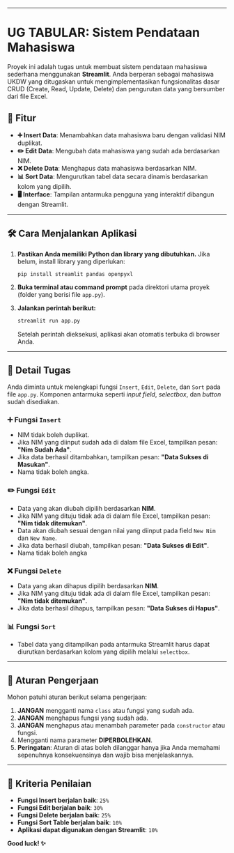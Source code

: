 -----

# UG TABULAR: Sistem Pendataan Mahasiswa

Proyek ini adalah tugas untuk membuat sistem pendataan mahasiswa sederhana menggunakan **Streamlit**. Anda berperan sebagai mahasiswa UKDW yang ditugaskan untuk mengimplementasikan fungsionalitas dasar CRUD (Create, Read, Update, Delete) dan pengurutan data yang bersumber dari file Excel.

## 🚀 Fitur

  - **➕ Insert Data**: Menambahkan data mahasiswa baru dengan validasi NIM duplikat.
  - **✏️ Edit Data**: Mengubah data mahasiswa yang sudah ada berdasarkan NIM.
  - **❌ Delete Data**: Menghapus data mahasiswa berdasarkan NIM.
  - **📊 Sort Data**: Mengurutkan tabel data secara dinamis berdasarkan kolom yang dipilih.
  - **🖥️ Interface**: Tampilan antarmuka pengguna yang interaktif dibangun dengan Streamlit.

-----

## 🛠️ Cara Menjalankan Aplikasi

1.  **Pastikan Anda memiliki Python dan library yang dibutuhkan.** Jika belum, install library yang diperlukan:

    ```bash
    pip install streamlit pandas openpyxl
    ```

2.  **Buka terminal atau command prompt** pada direktori utama proyek (folder yang berisi file `app.py`).

3.  **Jalankan perintah berikut:**

    ```bash
    streamlit run app.py
    ```

    Setelah perintah dieksekusi, aplikasi akan otomatis terbuka di browser Anda.

-----

## 📝 Detail Tugas

Anda diminta untuk melengkapi fungsi `Insert`, `Edit`, `Delete`, dan `Sort` pada file `app.py`. Komponen antarmuka seperti *input field*, *selectbox*, dan *button* sudah disediakan.

### ➕ Fungsi `Insert`

  - NIM tidak boleh duplikat.
  - Jika NIM yang diinput sudah ada di dalam file Excel, tampilkan pesan: **"Nim Sudah Ada"**.
  - Jika data berhasil ditambahkan, tampilkan pesan: **"Data Sukses di Masukan"**.
  - Nama tidak boleh angka.

### ✏️ Fungsi `Edit`

  - Data yang akan diubah dipilih berdasarkan **NIM**.
  - Jika NIM yang dituju tidak ada di dalam file Excel, tampilkan pesan: **"Nim tidak ditemukan"**.
  - Data akan diubah sesuai dengan nilai yang diinput pada field `New Nim` dan `New Name`.
  - Jika data berhasil diubah, tampilkan pesan: **"Data Sukses di Edit"**.
  - Nama tidak boleh angka

### ❌ Fungsi `Delete`

  - Data yang akan dihapus dipilih berdasarkan **NIM**.
  - Jika NIM yang dituju tidak ada di dalam file Excel, tampilkan pesan: **"Nim tidak ditemukan"**.
  - Jika data berhasil dihapus, tampilkan pesan: **"Data Sukses di Hapus"**.

### 📊 Fungsi `Sort`

  - Tabel data yang ditampilkan pada antarmuka Streamlit harus dapat diurutkan berdasarkan kolom yang dipilih melalui `selectbox`.

-----

## 📜 Aturan Pengerjaan

Mohon patuhi aturan berikut selama pengerjaan:

1.  **JANGAN** mengganti nama `class` atau fungsi yang sudah ada.
2.  **JANGAN** menghapus fungsi yang sudah ada.
3.  **JANGAN** menghapus atau menambah parameter pada `constructor` atau fungsi.
4.  Mengganti nama parameter **DIPERBOLEHKAN**.
5.  **Peringatan**: Aturan di atas boleh dilanggar hanya jika Anda memahami sepenuhnya konsekuensinya dan wajib bisa menjelaskannya.

-----

## 💯 Kriteria Penilaian

  - **Fungsi Insert berjalan baik**: `25%`
  - **Fungsi Edit berjalan baik**: `30%`
  - **Fungsi Delete berjalan baik**: `25%`
  - **Fungsi Sort Table berjalan baik**: `10%`
  - **Aplikasi dapat digunakan dengan Streamlit**: `10%`

**Good luck\! ✨**
